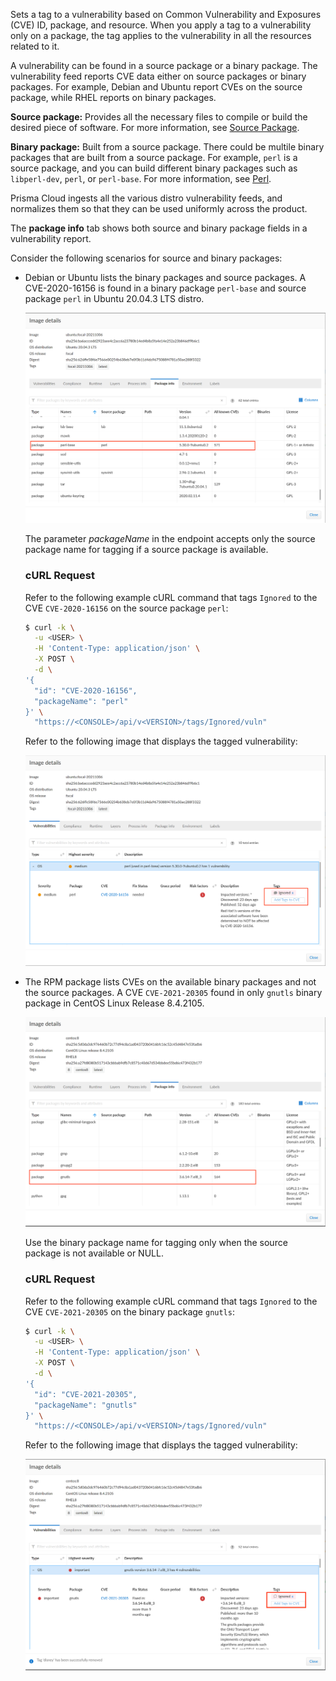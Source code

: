 Sets a tag to a vulnerability based on Common Vulnerability and Exposures (CVE) ID, package, and resource.
When you apply a tag to a vulnerability only on a package, the tag applies to the vulnerability in all the resources related to it.

A vulnerability can be found in a source package or a binary package. 
The vulnerability feed reports CVE data either on source packages or binary packages. 
For example, Debian and Ubuntu report CVEs on the source package, while RHEL reports on binary packages. 

**Source package:** Provides all the necessary files to compile or build the desired piece of software. For more information, see [Source Package](https://wiki.debian.org/Packaging/SourcePackage).

**Binary package:** Built from a source package. There could be multile binary packages that are built from a source package. 
For example, `perl` is a source package, and you can build different binary packages such as `libperl-dev`, `perl`, or `perl-base`. For more information, see [Perl](https://packages.ubuntu.com/source/focal/perl).

Prisma Cloud ingests all the various distro vulnerability feeds, and normalizes them so that they can be used uniformly across the product. 

The **package info** tab shows both source and binary package fields in a vulnerability report.

Consider the following scenarios for source and binary packages:

- Debian or Ubuntu lists the binary packages and source packages. 
  A CVE-2020-16156 is found in a binary package `perl-base` and source package `perl` in Ubuntu 20.04.3 LTS distro.

  ![Package information](img/Ubuntu-Vuln-Bin-Package-Info.png)

  The parameter *packageName* in the endpoint accepts only the source package name for tagging if a source package is available.

  ### cURL Request

  Refer to the following example cURL command that tags `Ignored` to the CVE `CVE-2020-16156` on the source package `perl`:

  ```bash
  $ curl -k \
    -u <USER> \
    -H 'Content-Type: application/json' \
    -X POST \
    -d \
  '{
    "id": "CVE-2020-16156",
    "packageName": "perl"
  }' \
    "https://<CONSOLE>/api/v<VERSION>/tags/Ignored/vuln"
  ```
  Refer to the following image that displays the tagged vulnerability:

  ![Tagged vulnerability in Ubuntu](img/Ubuntu-Vuln-Bin-Package-CVE-tagged-Ignored-Vuln.png)

- The RPM package lists CVEs on the available binary packages and not the source packages. 
  A CVE `CVE-2021-20305` found in only `gnutls` binary package in CentOS Linux Release 8.4.2105.

  ![Package information](img/CentOS-Vuln-Bin-Package-Info.png)

  Use the binary package name for tagging only when the source package is not available or NULL.

  ### cURL Request

  Refer to the following example cURL command that tags `Ignored` to the CVE `CVE-2021-20305` on the binary package `gnutls`:

  ```bash
  $ curl -k \
    -u <USER> \
    -H 'Content-Type: application/json' \
    -X POST \
    -d \
  '{
    "id": "CVE-2021-20305",
    "packageName": "gnutls"
  }' \
    "https://<CONSOLE>/api/v<VERSION>/tags/Ignored/vuln"
  ```
  Refer to the following image that displays the tagged vulnerability:
  
  ![Tagged vulnerability in CentOS](img/CentOS-Vuln-Bin-Package-CVE-tagged-Ignored-Vuln.png)
